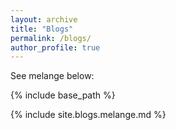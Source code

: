 ```yaml
---
layout: archive
title: "Blogs"
permalink: /blogs/
author_profile: true
---
```


See melange below:

{% include base_path %}

{% include site.blogs.melange.md %}
<!-- 
{% for post in site.blogs  %}
  {% include archive-single.html %}
{% endfor %} -->